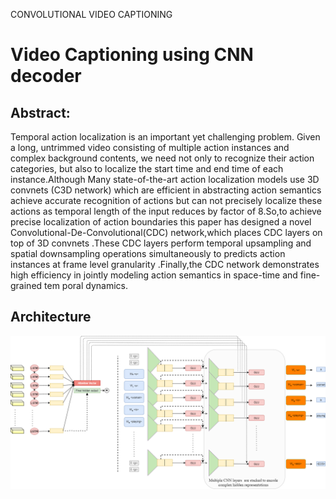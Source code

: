 CONVOLUTIONAL VIDEO CAPTIONING

# Video Captioning using CNN decoder 

## Abstract:
Temporal action localization is an important yet challenging problem. Given a long, untrimmed video consisting of multiple action instances and complex background contents, we need not only to recognize their action categories, but also to localize the start time and end time of each instance.Although Many state-of-the-art action localization models use 3D convnets (C3D network) which are efficient in abstracting action semantics achieve accurate recognition of actions but can not precisely localize  these actions as temporal length of the input reduces by factor of 8.So,to achieve precise localization of action boundaries this paper has designed a novel Convolutional-De-Convolutional(CDC) network,which places CDC layers on top of 3D convnets .These CDC layers perform temporal upsampling and spatial downsampling operations simultaneously to predicts action instances at frame level granularity .Finally,the CDC network demonstrates high efficiency in jointly modeling  action semantics in space-time and fine-grained tem
poral dynamics. 
## Architecture 
![alt text](Vid_convcap_architecture.png)

